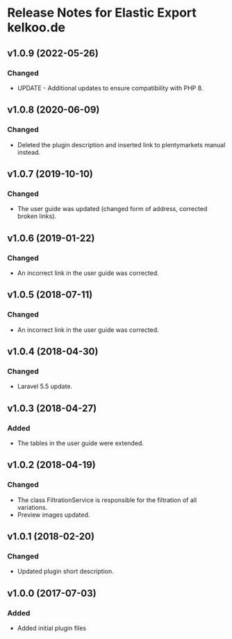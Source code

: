 # Release Notes for Elastic Export kelkoo.de

## v1.0.9 (2022-05-26)

### Changed
- UPDATE - Additional updates to ensure compatibility with PHP 8.

## v1.0.8 (2020-06-09)

### Changed
- Deleted the plugin description and inserted link to plentymarkets manual instead.

## v1.0.7 (2019-10-10)

### Changed
- The user guide was updated (changed form of address, corrected broken links).

## v1.0.6 (2019-01-22)

### Changed
- An incorrect link in the user guide was corrected.

## v1.0.5 (2018-07-11)

### Changed
- An incorrect link in the user guide was corrected.

## v1.0.4 (2018-04-30)

### Changed
- Laravel 5.5 update.

## v1.0.3 (2018-04-27)

### Added
- The tables in the user guide were extended.

## v1.0.2 (2018-04-19)

### Changed
- The class FiltrationService is responsible for the filtration of all variations.
- Preview images updated.

## v1.0.1 (2018-02-20)

### Changed
- Updated plugin short description.

## v1.0.0 (2017-07-03)

### Added
- Added initial plugin files

